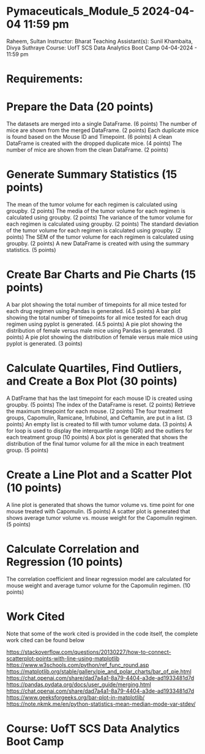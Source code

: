 # Pymaceuticals_Module_5 2024-04-04 11:59 pm

Raheem, Sultan
Instructor: Bharat
Teaching Assistant(s): Sunil Khambaita, Divya Suthraye
Course: UofT SCS Data Analytics Boot Camp
04-04-2024 - 11:59 pm

# Requirements:

# Prepare the Data (20 points)
The datasets are merged into a single DataFrame. (6 points)
The number of mice are shown from the merged DataFrame. (2 points)
Each duplicate mice is found based on the Mouse ID and Timepoint. (6 points)
A clean DataFrame is created with the dropped duplicate mice. (4 points)
The number of mice are shown from the clean DataFrame. (2 points)

# Generate Summary Statistics (15 points)
The mean of the tumor volume for each regimen is calculated using groupby. (2 points)
The media of the tumor volume for each regimen is calculated using groupby. (2 points)
The variance of the tumor volume for each regimen is calculated using groupby. (2 points)
The standard deviation of the tumor volume for each regimen is calculated using groupby. (2 points)
The SEM of the tumor volume for each regimen is calculated using groupby. (2 points)
A new DataFrame is created with using the summary statistics. (5 points)

# Create Bar Charts and Pie Charts (15 points)
A bar plot showing the total number of timepoints for all mice tested for each drug regimen using Pandas is generated. (4.5 points)
A bar plot showing the total number of timepoints for all mice tested for each drug regimen using pyplot is generated. (4.5 points)
A pie plot showing the distribution of female versus male mice using Pandas is generated. (3 points)
A pie plot showing the distribution of female versus male mice using pyplot is generated. (3 points)

# Calculate Quartiles, Find Outliers, and Create a Box Plot (30 points)
A DatFrame that has the last timepoint for each mouse ID is created using groupby. (5 points)
The index of the DataFrame is reset. (2 points)
Retrieve the maximum timepoint for each mouse. (2 points)
The four treatment groups, Capomulin, Ramicane, Infubinol, and Ceftamin, are put in a list. (3 points)
An empty list is created to fill with tumor volume data. (3 points)
A for loop is used to display the interquartile range (IQR) and the outliers for each treatment group (10 points)
A box plot is generated that shows the distribution of the final tumor volume for all the mice in each treatment group. (5 points)

# Create a Line Plot and a Scatter Plot (10 points)
A line plot is generated that shows the tumor volume vs. time point for one mouse treated with Capomulin. (5 points)
A scatter plot is generated that shows average tumor volume vs. mouse weight for the Capomulin regimen. (5 points)

# Calculate Correlation and Regression (10 points)
The correlation coefficient and linear regression model are calculated for mouse weight and average tumor volume for the Capomulin regimen. (10 points)

# Work Cited

Note that some of the work cited is provided in the code itself, the complete work cited can be found below

https://stackoverflow.com/questions/20130227/how-to-connect-scatterplot-points-with-line-using-matplotlib
https://www.w3schools.com/python/ref_func_round.asp
https://matplotlib.org/stable/gallery/pie_and_polar_charts/bar_of_pie.html
https://chat.openai.com/share/dad7a4a1-8a79-4404-a3de-ad1933481d7d
https://pandas.pydata.org/docs/user_guide/merging.html
https://chat.openai.com/share/dad7a4a1-8a79-4404-a3de-ad1933481d7d
https://www.geeksforgeeks.org/bar-plot-in-matplotlib/
https://note.nkmk.me/en/python-statistics-mean-median-mode-var-stdev/

# Course: UofT SCS Data Analytics Boot Camp


